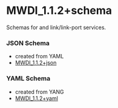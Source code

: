 # MWDI_1.1.2+schema  
Schemas for and link/link-port services.  

### JSON Schema  
- created from YAML  
- [MWDI_1.1.2+json](./MWDI_1.1.2+json.json)  

### YAML Schema  
- created from YANG  
- [MWDI_1.1.2+yaml](./MWDI_1.1.2+yaml.yaml)  

